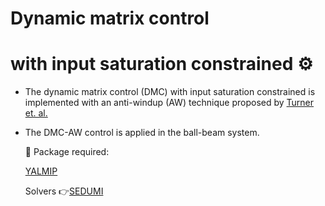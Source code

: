 # Dynamic matrix control 
# with input saturation constrained ⚙️


 - The dynamic matrix control (DMC) with input saturation constrained is implemented with an anti-windup (AW) technique proposed by [Turner et. al.](10.23919/ECC.2003.7085001)
 - The DMC-AW control is applied in the ball-beam system. 
    
   📍 Package required:
   
   [YALMIP](https://yalmip.github.io/)
   
   Solvers 👉[SEDUMI](https://yalmip.github.io/solver/sedumi/) 
